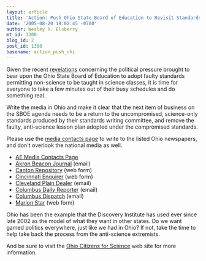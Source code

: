 ```yaml
---
layout: article
title: 'Action: Push Ohio State Board of Education to Revisit Standards'
date: '2005-08-20 19:02:45 -0700'
author: Wesley R. Elsberry
mt_id: 1300
blog_id: 2
post_id: 1300
basename: action_push_ohi
---
```

Given the recent [revelations](/archives/2005/08/ohio-bombshell.html) concerning the political pressure brought to bear upon the Ohio State Board of Education to adopt faulty standards permitting non-science to be taught in science classes, it is time for everyone to take a few minutes out of their busy schedules and do something real. 

Write the media in Ohio and make it clear that the next item of business on the SBOE agenda needs to be a return to the uncompromised, science-only standards produced by their standards writing committee, and remove the faulty, anti-science lesson plan adopted under the compromised standards.

Please use the [media contacts page](http://www.antievolution.org/features/media.html) to write to the listed Ohio newspapers, and don't overlook the national media as well. 

<aside>

* [AE Media Contacts Page](http://www.antievolution.org/features/media.html)
* [Akron Beacon Journal](mailto:vop@thebeaconjournal.com) (email)
* [Canton Repository](http://www.cantonrep.com/index.php?external=forms/letter_editor.php) (web form)
* [Cincinnati Enquirer](http://www.enquirer.com/editor/letters.html) (web form)
* [Cleveland Plain Dealer](mailto:Letters@plaind.com) (email)
* [Columbus Daily Reporter](mailto:editor@sourcenews.com) (email)
* [Columbus Dispatch](mailto:letters@dispatch.com) (email)
* [Marion Star](http://www.marionstar.com/apps/pbcs.dll/section?Category=CUSTOMERSERVICE03) (web form)



</aside>

Ohio has been the example that the Discovery Institute has used ever since late 2002 as the model of what they want in other states. Do we want gamed politics everywhere, just like we had in Ohio? If not, take the time to help take back the process from the anti-science extremists.

And be sure to visit the [Ohio Citizens for Science](http://www.ohioscience.org/) web site for more information.
